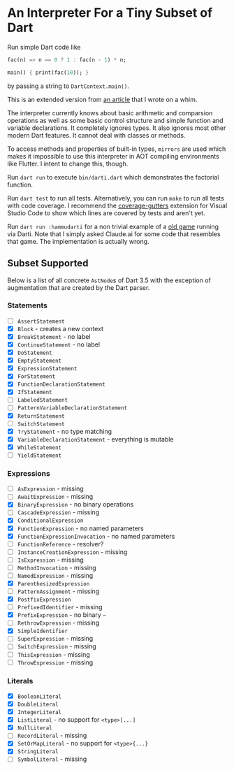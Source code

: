An Interpreter For a Tiny Subset of Dart
========================================

Run simple Dart code like

```dart
fac(n) => n == 0 ? 1 : fac(n - 1) * n;

main() { print(fac(10)); }
```

by passing a string to `DartContext.main()`.

This is an extended version from [an article](article.md) that I wrote on a whim.

The interpreter currently knows about basic arithmetic and comparsion operations as well as some basic control structure and simple function and variable declarations. It completely ignores types. It also ignores most other modern Dart features. It cannot deal with classes or methods.

To access methods and properties of built-in types, `mirrors` are used which makes it impossible to use this interpreter in AOT compiling environments like Flutter. I intent to change this, though.

Run `dart run` to execute `bin/darti.dart` which demonstrates the factorial function.

Run `dart test` to run all tests. Alternatively, you can run `make` to run all tests with code coverage. I recommend the [coverage-gutters](https://marketplace.visualstudio.com/items?itemName=ryanluker.vscode-coverage-gutters) extension for Visual Studio Code to show which lines are covered by tests and aren't yet.

Run `dart run :hammudarti` for a non trivial example of a [old game](https://archive.org/details/Basic_Computer_Games_Microcomputer_Edition_1978_Creative_Computing/page/n92/mode/1up) running via Darti. Note that I simply asked Claude.ai for some code that resembles that game. The implementation is actually wrong.

## Subset Supported
Below is a list of all concrete `AstNode`s of Dart 3.5 with the exception of augmentation that are created by the Dart parser.

### Statements
* [ ] `AssertStatement`
* [X] `Block` - creates a new context
* [X] `BreakStatement` - no label
* [X] `ContinueStatement` - no label
* [X] `DoStatement`
* [X] `EmptyStatement`
* [X] `ExpressionStatement`
* [X] `ForStatement`
* [X] `FunctionDeclarationStatement`
* [X] `IfStatement`
* [ ] `LabeledStatement`
* [ ] `PatternVariableDeclarationStatement`
* [X] `ReturnStatement`
* [ ] `SwitchStatement`
* [X] `TryStatement` - no type matching
* [X] `VariableDeclarationStatement` - everything is mutable
* [X] `WhileStatement`
* [ ] `YieldStatement`

### Expressions
* [ ] `AsExpression` - missing
* [ ] `AwaitExpression` - missing
* [X] `BinaryExpression` - no binary operations
* [ ] `CascadeExpression` - missing
* [X] `ConditionalExpression`
* [X] `FunctionExpression` - no named parameters
* [X] `FunctionExpressionInvocation` - no named parameters
* [ ] `FunctionReference` - resolver?
* [ ] `InstanceCreationExpression` - missing
* [ ] `IsExpression` - missing
* [ ] `MethodInvocation` - missing
* [ ] `NamedExpression` - missing
* [X] `ParenthesizedExpression`
* [ ] `PatternAssignment` - missing
* [X] `PostfixExpression`
* [ ] `PrefixedIdentifier` - missing
* [X] `PrefixExpression` - no binary `~`
* [ ] `RethrowExpression` - missing
* [X] `SimpleIdentifier`
* [ ] `SuperExpression` - missing
* [ ] `SwitchExpression` - missing
* [ ] `ThisExpression` - missing
* [ ] `ThrowExpression` - missing

### Literals
* [X] `BooleanLiteral`
* [X] `DoubleLiteral`
* [X] `IntegerLiteral`
* [X] `ListLiteral` - no support for `<type>[...]`
* [X] `NullLiteral`
* [ ] `RecordLiteral` - missing
* [X] `SetOrMapLiteral` - no support for `<type>{...}`
* [X] `StringLiteral`
* [ ] `SymbolLiteral` - missing
